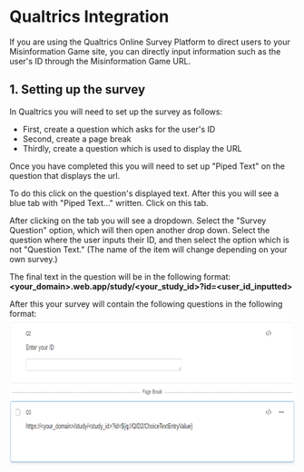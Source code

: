 # Qualtrics Integration 
If you are using the Qualtrics Online Survey Platform to direct
users to your Misinformation Game site, you can directly input
information such as the user's ID through the Misinformation 
Game URL. 

## 1. Setting up the survey 
In Qualtrics you will need to set up the survey as follows: 
- First, create a question which asks for the user's ID
- Second, create a page break
- Thirdly, create a question which is used to display the URL

Once you have completed this you will need to set up "Piped Text"
on the question that displays the url. 

To do this click on the question's displayed text. After this you 
will see a blue tab with "Piped Text..." written. Click on this tab. 

After clicking on the tab you will see a dropdown. Select the "Survey
Question" option, which will then open another drop down. Select the
question where the user inputs their ID, and then select the option
which is not "Question Text." 
(The name of the item will change depending on your own survey.)

The final text in the question will be in the following format:
<b><your_domain>.web.app/study/<your_study_id>?id=<user_id_inputted></b>

After this your survey will contain the following questions in the 
following format:
<img src="screenshots/Qualtrics-Example.png" alt="Example Qualtrics Survey" height="258" />
